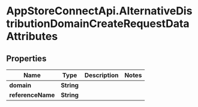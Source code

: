 # AppStoreConnectApi.AlternativeDistributionDomainCreateRequestDataAttributes

## Properties

Name | Type | Description | Notes
------------ | ------------- | ------------- | -------------
**domain** | **String** |  | 
**referenceName** | **String** |  | 


